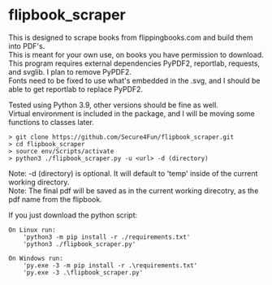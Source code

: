 # flipbook_scraper
This is designed to scrape books from flippingbooks.com and build them into PDF's.  
This is meant for your own use, on books you have permission to download.  
This program requires external dependencies PyPDF2, reportlab, requests, and svglib. I plan to remove PyPDF2.  
Fonts need to be fixed to use what's embedded in the .svg, and I should be able to get reportlab to replace PyPDF2.  

Tested using Python 3.9, other versions should be fine as well.  
Virtual environment is included in the package, and I will be moving some functions to classes later.  

	> git clone https://github.com/Secure4Fun/flipbook_scraper.git  
	> cd flipbook_scraper  
	> source env/Scripts/activate  
	> python3 ./flipbook_scraper.py -u <url> -d (directory)  

Note: -d (directory) is optional. It will default to 'temp' inside of the current working directory.  
Note: The final pdf will be saved as in the current working direcotry, as the pdf name from the flipbook.  

If you just download the python script:  
	
	On Linux run:  
		'python3 -m pip install -r ./requirements.txt'  
		'python3 ./flipbook_scraper.py'  

	On Windows run:  
		'py.exe -3 -m pip install -r .\requirements.txt'  
		'py.exe -3 .\flipbook_scraper.py'  